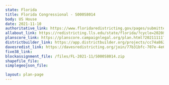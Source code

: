 ```yaml
---
state: Florida
title: Florida Congressional - S000S8014
body: US House
date: 2021-11-10
authoritative_link: https://www.floridaredistricting.gov/pages/submitted-plans
allabout_link: https://redistricting.lls.edu/state/florida/?cycle=2020&level=State%20Upper&startdate=
planscore_link: https://planscore.campaignlegal.org/plan.html?20211111T143654.030309760Z
districtbuilder_link: https://app.districtbuilder.org/projects/cc74a862-3d97-47f1-9e4d-012fcce51077
davesredist_link: https://davesredistricting.org/join/77b31bfc-707e-4e67-a930-284371ea086f
five38_link:
blockassignment_file: /files/FL-2021-11/S000S8014.zip
shapefile_file:
simplegeojson_file:

layout: plan-page
---
```

